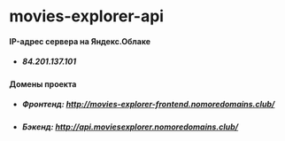 # movies-explorer-api
#### IP-адрес сервера на Яндекс.Облаке
*  ##### 84.201.137.101 #####
#### Домены проекта
* ##### Фронтенд: http://movies-explorer-frontend.nomoredomains.club/ #####
* ##### Бэкенд: http://api.moviesexplorer.nomoredomains.club/ #####
